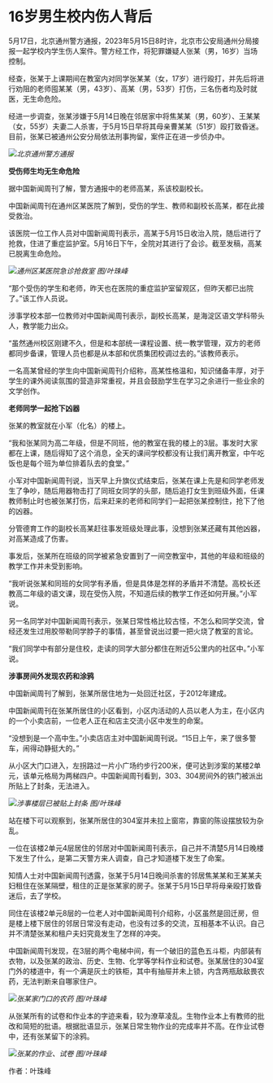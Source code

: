 # 16岁男生校内伤人背后

5月17日，北京通州警方通报，2023年5月15日8时许，北京市公安局通州分局接报一起学校内学生伤人案件。警方经工作，将犯罪嫌疑人张某（男，16岁）当场控制。

经查，张某于上课期间在教室内对同学张某某（女，17岁）进行殴打，并先后将进行劝阻的老师囤某某（男，43岁）、高某（男，53岁）打伤，三名伤者均及时就医，无生命危险。

经进一步调查，张某涉嫌于5月14日晚在邻居家中将焦某某（男，60岁）、王某某（女，55岁）夫妻二人杀害，于5月15日早将其母亲曹某某（51岁）殴打致昏迷。目前，张某已被通州公安分局依法刑事拘留，案件正在进一步侦办中。

![](https://inews.gtimg.com/news_bt/OOceiZlypl3vS4P3ua_86k4yAsEfS7gXCX8EWhAMS6750AA/1000)_北京通州警方通报_

**受伤师生均无生命危险**

据中国新闻周刊了解，警方通报中的老师高某，系该校副校长。

中国新闻周刊在通州区某医院了解到，受伤的学生、教师和副校长高某，都在此接受救治。

该医院一位工作人员对中国新闻周刊表示，高某于5月15日收治入院，随后进行了抢救，住进了重症监护室。5月16日下午，全院对其进行了会诊。截至发稿，高某已脱离生命危险。

![](https://inews.gtimg.com/news_bt/OKQlTODDuJvq9QRiMkREBp1njWUHck9-agrj6obiXJBZEAA/1000)_通州区某医院急诊抢救室
图/叶珠峰_

“那个受伤的学生和老师，昨天也在医院的重症监护室留观区，但昨天都已出院了。”该工作人员说。

涉事学校本部一位教师对中国新闻周刊表示，副校长高某，是海淀区语文学科带头人，教学能力出众。

“虽然通州校区刚建不久，但是和本部统一课程设置、统一教学管理，双方的老师都同步备课，管理人员也都是从本部和优质集团校调过去的。”该教师表示。

一名高某曾经的学生向中国新闻周刊介绍称，高某性格温和，知识储备丰厚，对于学生的课外阅读氛围的营造非常重视，并且会鼓励学生在学习之余进行一些业余的文学创作。

**老师同学一起抢下凶器**

张某的教室就在小军（化名）的楼上。

“我和张某同为高二年级，但是不同班，他的教室在我的楼上的3层。事发时大家都在上课，随后得知了这个消息，全天的课间学校都没有让我们离开教室，中午吃饭也是每个班为单位排着队去的食堂。”

小军对中国新闻周刊说，当天早上升旗仪式结束后，张某在课上先是和同学老师发生了争吵，随后用器物击打了同班女同学的头部，随后追打女生到班级外面，任课教师制止时也被张某打伤，后来赶来的老师和同学们一起把张某控制住，抢下了他的凶器。

分管德育工作的副校长高某赶往事发班级处理此事，没想到张某还藏有其他凶器，对高某造成了伤害。

事发后，张某所在班级的同学被紧急安置到了一间空教室中，其他的年级和班级的教学工作并未受到影响。

“我听说张某和同班的女同学有矛盾，但是具体是怎样的矛盾并不清楚。高校长还教高二年级的语文课，现在受伤入院，不知道后续的教学工作还如何开展。”小军说。

另一名同学对中国新闻周刊表示，张某日常性格比较古怪，不怎么和同学交流，曾经还发生过用胶带勒同学脖子的事情，甚至曾说出过要一把火烧了教室的言论。

“我们同学中有部分是住校，走读的同学大部分都住在附近5公里内的社区中。”小军说。

**涉事房间外发现农药和涂鸦**

中国新闻周刊了解到，张某所居住地为一处回迁社区，于2012年建成。

中国新闻周刊在张某所居住的小区看到，小区内活动的人员以老人为主，在小区内的一个小卖店前，一位老人正在和店主交流小区中发生的命案。

“没想到是一个高中生。”小卖店店主对中国新闻周刊说。“15日上午，来了很多警车，闹得动静挺大的。”

从小区大门口进入，左拐路过一片小广场约步行200米，便可达到涉案的某楼2单元，该单元格局为两梯四户。中国新闻周刊看到，303、304房间外的铁门被派出所贴上了封条，无法进入。

![](https://inews.gtimg.com/news_bt/OQN0YQI5OFhM2Dhs3zs5ofcxFLCZBrhboFTEB8UTOwgTQAA/1000)_涉事楼层已被贴上封条
图/叶珠峰_

站在楼下可以观察到，张某所居住的304室并未拉上窗帘，靠窗的陈设摆放较为杂乱。

一位在该楼2单元4层居住的邻居对中国新闻周刊表示，自己并不清楚5月14日晚楼下发生了什么，是第二天警方来人调查，自己才知道楼下发生了命案。

知情人士对中国新闻周刊透露，张某于5月14日晚间杀害的邻居焦某某和王某某夫妇租住在张某隔壁，租住的正是张某家的房子。张某于5月15日早将母亲殴打致昏迷后，去了学校。

同住在该楼2单元8层的一位老人对中国新闻周刊介绍称，小区虽然是回迁房，但是楼上楼下居住的邻居日常没有走动，也没有过多的交流，互相基本不认识。自己并不清楚张某和租户夫妇究竟发生了怎样的冲突。

中国新闻周刊发现，在3层的两个电梯中间，有一个破旧的蓝色五斗柜，内部装有衣物，以及张某的政治、历史、生物、化学等学科作业和试卷。张某居住的304室门外的楼道中，有一个满是灰土的铁柜，其中有抽屉并未上锁，内含两瓶敌敌畏农药，无法判断来自哪家住户。

![](https://inews.gtimg.com/news_bt/OI8bHWofu-tCRhzWIkOy7wm7MBAWVcjrY32JjbXc2XOL8AA/1000)_张某家门口的农药 图/叶珠峰_

从张某所有的试卷和作业本的字迹来看，较为潦草凌乱。生物作业本上有教师的批改和简短的批语。根据批语显示，张某日常生物作业的完成率并不高。在作业试卷中，还有张某留下的涂鸦。

![](https://inews.gtimg.com/news_bt/O75Z-RhZsDZvvL0isZrUZNkKkKZenEXWaRdwEX2LRh34EAA/1000)_张某的作业、试卷
图/叶珠峰_

作者：叶珠峰

